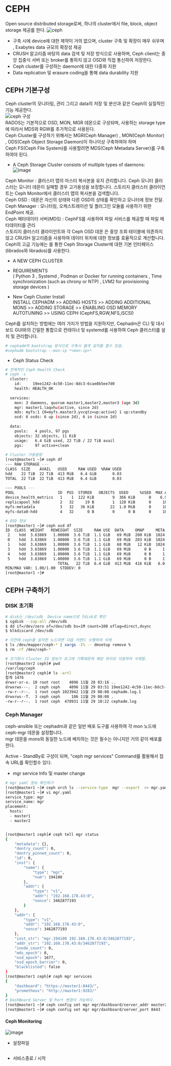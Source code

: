 # CEPH  

Open source distributed storage로써,  하나의 cluster에서  file, block, object storage 제공를 한다.
![ceph](https://user-images.githubusercontent.com/39255123/143794465-bb1d78c6-f664-4929-ab0e-dbe22e803118.PNG)  
- 구축 시에 device에 대한 제약이 거의 없으며, cluster 구축 및 확장이 매우 쉬우며 , Exabytes data 규모의 확장성 제공   
- CRUSH 알고리즘 바탕의 data 검색 및 저장 방식으로 사용하며,  Ceph client는 중앙 집중식 서버 또는 broker를 통하지 않고 OSD와  직접 통신하여 저장한다.
- Ceph cluster를 구성하는 daemon에 대한 다중화 지원  
- Data replication 및 erasure coding을 통해 data durability 지원  

##	CEPH  기본구성  
Ceph cluster의 모니터링, 관리 그리고 data의 저장 및 분산과 같은 Ceph의 실질적인 기능 제공한다.  
![ceph 구성](https://user-images.githubusercontent.com/39255123/143794034-dc018528-9e94-4d8f-b9f9-9cc2a7c71d79.PNG)  
RADOS는 기본적으로 OSD, MON, MGR 데몬으로 구성되며, 사용하는 storage type에  따라서 MDS와 RGW를 추가적으로 사용된다.  
Ceph Cluster를 구성하기 위해서는  MGR(Ceph Manager) , MON(Ceph Monitor) , ODS(Ceph Object Storage Daemon)이 하나이상 구축하여야 하며  
  Ceph FS(Ceph File System)를 사용할려면 MDS(Ceph Metadata Server)를 구축하여야 된다.  
  
  
* A Ceph Storage Cluster consists of multiple types of daemons:  
![image](https://user-images.githubusercontent.com/39255123/143796525-55b2af37-be01-4af9-9fc9-ef20b084d326.png)

Ceph Monitor : 클러스터 맵의 마스터 복사본을 유지 관리합니다. Ceph 모니터 클러스터는 모니터 데몬이 실패할 경우 고가용성을 보장합니다. 
               스토리지 클러스터 클라이언트는 Ceph Monitor에서 클러스터 맵의 복사본을 검색합니다.  
Ceph OSD : 데몬은 자신의 상태와 다른 OSD의 상태를 확인하고 모니터에 정보 전달.  
Ceph Manager : 모니터링, 오케스트레이션 및 플러그인 모듈를 사용하기 위한 EndPoint 제공.  
Ceph 메타데이터 서버(MDS) : CephFS를 사용하여 파일 서비스를 제공할 때 파일 메타데이터를 관리    
스토리지 클러스터 클라이언트와 각 Ceph OSD 데몬 은 중앙 조회 테이블에 의존하지 않고 CRUSH 알고리즘을 사용하여 데이터 위치에 대한 정보를 효율적으로 계산합니다.  
Ceph의 고급 기능에는 를 통한 Ceph Storage Cluster에 대한 기본 인터페이스(librados와 librados)를 사용한다.  

* A NEW CEPH CLUSTER  
- REQUIREMENTS  
( Python 3 , Systemd , Podman or Docker for running containers , Time synchronization (such as chrony or NTP) , LVM2 for provisioning storage devices )  
  
- New Ceph Cluster Install  
INSTALL CEPHADM >> ADDING HOSTS >> ADDING ADDITIONAL MONS >> ADDING STORAGE >> ENABLING OSD MEMORY AUTOTUNING >> USING CEPH (CephFS,RGW,NFS,iSCSI)  

Ceph를 설치하는 방법에는 여러 가지가 방법을 지원하지만, Cephadm은 CLI 및 대시보드 GUI와의 긴밀한 통합으로 컨테이너 및 systemd를 사용하여 Ceph 클러스터를 설치 및 관리합니다.  
```bash
# cephadm의 bootstrap 방식으로 구축시 쉡게 설치를 할수 있음.
#cephadm bootstrap --mon-ip *<mon-ip>*
```

* Ceph Status Check
```bash
# 전체적인 Ceph Health Check
# ceph -s
  cluster:
    id:     19ee1242-4c50-11ec-8dc3-6cae8b5ee7d0
    health: HEALTH_OK
 
  services:
    mon: 3 daemons, quorum master1,master2,master3 (age 3d)
    mgr: master1.laqvhu(active, since 2d)
    mds: myfs:1 {0=myfs.master3.yvcqtz=up:active} 1 up:standby
    osd: 6 osds: 6 up (since 2d), 6 in (since 2d)
 
  data:
    pools:   4 pools, 97 pgs
    objects: 32 objects, 11 KiB
    usage:   6.4 GiB used, 22 TiB / 22 TiB avail
    pgs:     97 active+clean
 
# Cluster 가용용량
[root@master1 ~]# ceph df
--- RAW STORAGE ---
CLASS  SIZE    AVAIL   USED     RAW USED  %RAW USED
hdd    22 TiB  22 TiB  413 MiB   6.4 GiB       0.03
TOTAL  22 TiB  22 TiB  413 MiB   6.4 GiB       0.03
 
--- POOLS ---
POOL                   ID  PGS  STORED   OBJECTS  USED     %USED  MAX AVAIL
device_health_metrics   1    1  122 KiB        9  366 KiB      0    6.9 TiB
replicapool_hdd         2   32     19 B        1  128 KiB      0     10 TiB
myfs-metadata           3   32   36 KiB       22  1.0 MiB      0     10 TiB
myfs-data0-hdd          4   32      0 B        0      0 B      0     10 TiB

# OSD 정보
[root@master1 ~]# ceph osd df
ID  CLASS  WEIGHT   REWEIGHT  SIZE     RAW USE  DATA     OMAP     META      AVAIL    %USE  VAR   PGS  STATUS
 2    hdd  3.63869   1.00000  3.6 TiB  1.1 GiB   69 MiB  200 KiB  1024 MiB  3.6 TiB  0.03  1.00   45      up
 0    hdd  3.63869   1.00000  3.6 TiB  1.1 GiB   69 MiB  203 KiB  1024 MiB  3.6 TiB  0.03  1.00   39      up
 1    hdd  3.63869   1.00000  3.6 TiB  1.1 GiB   68 MiB   12 KiB  1024 MiB  3.6 TiB  0.03  1.00   33      up
 3    hdd  3.63869   1.00000  3.6 TiB  1.1 GiB   69 MiB      0 B     1 GiB  3.6 TiB  0.03  1.00   35      up
 4    hdd  3.63869   1.00000  3.6 TiB  1.1 GiB   69 MiB      0 B     1 GiB  3.6 TiB  0.03  1.00   22      up
 5    hdd  3.63869   1.00000  3.6 TiB  1.1 GiB   69 MiB      0 B     1 GiB  3.6 TiB  0.03  1.00   21      up
                       TOTAL   22 TiB  6.4 GiB  413 MiB  416 KiB   6.0 GiB   22 TiB  0.03                   
MIN/MAX VAR: 1.00/1.00  STDDEV: 0
[root@master1 ~]# 
```

##	CEPH  구축하기  
### DISK 초기화

```bash
# disk는 /dev/sdb  Device name으로 fdisk로 확인
$ sgdisk --zap-all /dev/sdb  
$ dd if=/dev/zero of=/dev/sdb bs=1M count=100 oflag=direct,dsync
$ blkdiscard /dev/sdb

# 이전에 ceph를 설치한 노드라면 다음 커맨드 수행하여 삭제
$ ls /dev/mapper/ceph-* | xargs -I% -- dmsetup remove %
$ rm -rf /dev/ceph-*

# 초기화시 Cluster ID 정보가 로그에 기록때문에 해당 위치로 이동하여 삭제함.
[root@master2 ceph]# pwd
/var/log/ceph
[root@master2 ceph]# ls -artl
합계 1476
drwxr-xr-x. 10 root root    4096 11월 28 03:16 ..
drwxrwx---.  2 ceph ceph    4096 11월 29 03:51 19ee1242-4c50-11ec-8dc3-6cae8b5ee7d0
-rw-r--r--.  1 root ceph 1023942 11월 29 08:08 cephadm.log.1
drwxrws--T.  3 ceph ceph     106 11월 29 08:08 .
-rw-r--r--.  1 root ceph  478931 11월 29 10:22 cephadm.log
```  

### Ceph Manager 
ceph-ansible 또는 cephadm과 같은 일반 배포 도구를 사용하여 각 mon 노드에 ceph-mgr 데몬을 설정합니다.  
mgr 데몬을 mons와 동일한 노드에 배치하는 것은 필수는 아니지만 거의 같이 배포를 한다. 


Active - StandBy로 구성이 되며, "ceph mgr services"  Command를 활용해서 접속 URL를 확인할수 있다.


* mgr service Info 및 master change
```bash
# mgr yaml 정보 확인하기 
[root@master1 ~]# ceph orch ls --service-type  mgr --export  >> mgr.yaml
[root@master1 ~]# vi mgr.yaml
service_type: mgr
service_name: mgr
placement:
  hosts:
  - master1
  - master2


[root@master1 ceph]# ceph tell mgr status
{
    "metadata": {},
    "dentry_count": 0,
    "dentry_pinned_count": 0,
    "id": 0,
    "inst": {
        "name": {
            "type": "mgr",
            "num": 194100
        },
        "addr": {
            "type": "v1",
            "addr": "192.168.178.43:0",
            "nonce": 3462877193
        }
    },
    "addr": {
        "type": "v1",
        "addr": "192.168.178.43:0",
        "nonce": 3462877193
    },
    "inst_str": "mgr.194100 192.168.178.43:0/3462877193",
    "addr_str": "192.168.178.43:0/3462877193",
    "inode_count": 0,
    "mds_epoch": 0,
    "osd_epoch": 1677,
    "osd_epoch_barrier": 0,
    "blacklisted": false
}
[root@master1 ceph]# ceph mgr services
{
    "dashboard": "https://master1:8443/",
    "prometheus": "http://master1:9283/"
}
# DashBoard Server 및 Port 변경이 가능하다.
[root@master1 ~]# ceph config set mgr mgr/dashboard/server_addr master2
[root@master1 ~]# ceph config set mgr mgr/dashboard/server_port 8443

```

#### Ceph Monitoring
![image](https://user-images.githubusercontent.com/39255123/143828201-68d6c71c-ceff-4c22-a466-d4793d095549.PNG)




* 설정파일  
```bash

```  

* 서비스종료 / 시작  
``` bash

```  
